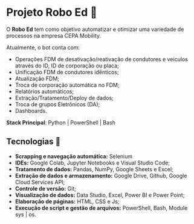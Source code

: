 # Projeto Robo Ed 🤖

O **Robo Ed** tem como objetivo automatizar e otimizar uma variedade de processos na empresa CEPA Mobility.

Atualmente, o bot conta com:

- Operações FDM de desativação/reativação de condutores e veículos através do ID, ID de corporação ou placa;
- Unificação FDM de condutores idênticos;
- Atualização FDM;
- Troca de corporação automática no FDM;
- Relatórios automáticos;
- Extração/Tratamento/Deploy de dados;
- Troca de grupos Eletrônicos (DA);
- Dashboards.

**Stack Principal**: Python | PowerShell | Bash

## Tecnologias 🚀

- **Scrapping e navegação automática:** Selenium
- **IDEs:** Google Colab, Jupyter Notebooks e Visual Studio Code;
- **Tratamento de dados:** Pandas, NumPy, Google Sheets e Excel;
- **Extração de dados e armazenamento:** Google Drive, Github, Google Cloud Services API;
- **Controle de versão:** Git;
- **Visualização de dados:** Data Studio, Excel, Power BI e Power Point;
- **Elaboração de páginas:** HTML, CSS e Js;
- **Execução de script e gestão de arquivos:** PowerShell, Bash, Module sys | os.
